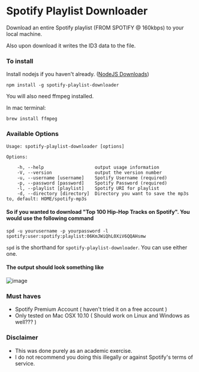 # Spotify Playlist Downloader

Download an entire Spotify playlist (FROM SPOTIFY @ 160kbps) to your local machine.

Also upon download it writes the ID3 data to the file.

### To install
Install nodejs if you haven't already. ([NodeJS Downloads](http://nodejs.org/download/))

	npm install -g spotify-playlist-downloader

You will also need ffmpeg installed.

In mac terminal:

	brew install ffmpeg


### Available Options

	
	Usage: spotify-playlist-downloader [options]
	
	Options:

	    -h, --help                   output usage information
	    -V, --version                output the version number
	    -u, --username [username]    Spotify Username (required)
	    -p, --password [password]    Spotify Password (required)
	    -l, --playlist [playlist]    Spotify URI for playlist
	    -d, --directory [directory]  Directory you want to save the mp3s to, default: HOME/spotify-mp3s
	


#### So if you wanted to download "Top 100 Hip-Hop Tracks on Spotify". You would use the following command

	spd -u yourusername -p yourpassword -l spotify:user:spotify:playlist:06KmJWiQhL0XiV6QQAHsmw

`spd` is the shorthand for `spotify-playlist-downloader`. You can use either one.

#### The output should look something like

![image](spotify-downloader.png)

### Must haves

- Spotify Premium Account ( haven't tried it on a free account )
- Only tested on Mac OSX 10.10 ( Should work on Linux and Windows as well??? )

### Disclaimer

- This was done purely as an academic exercise.
- I do not recommend you doing this illegally or against Spotify's terms of service.
